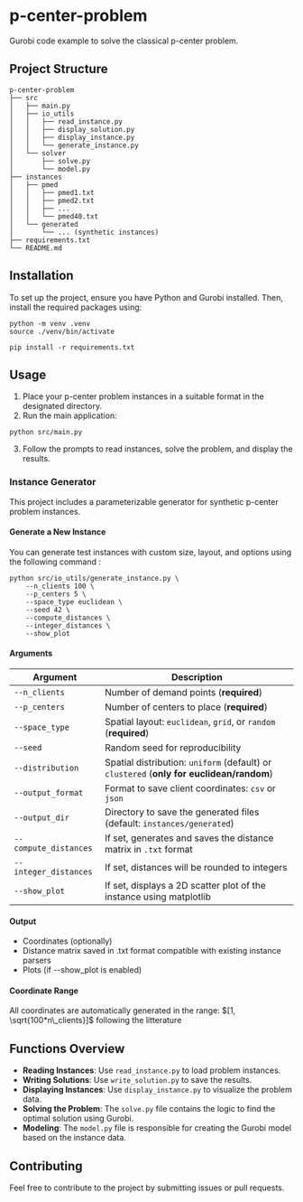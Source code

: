 # p-center-problem
Gurobi code example to solve the classical p-center problem.

## Project Structure
```
p-center-problem
├── src
│   ├── main.py
│   ├── io_utils
│   │   ├── read_instance.py
│   │   ├── display_solution.py
│   │   ├── display_instance.py
│   │   └── generate_instance.py
│   └── solver
│       ├── solve.py
│       └── model.py
├── instances
│   ├── pmed
│   │   ├── pmed1.txt
│   │   ├── pmed2.txt
│   │   ├── ...
│   │   └── pmed40.txt
│   └── generated
│       └── ... (synthetic instances)
├── requirements.txt
└── README.md
```





## Installation
To set up the project, ensure you have Python and Gurobi installed. Then, install the required packages using:

```
python -m venv .venv
source ./venv/bin/activate

pip install -r requirements.txt
```

## Usage
1. Place your p-center problem instances in a suitable format in the designated directory.
2. Run the main application:

```
python src/main.py
```

3. Follow the prompts to read instances, solve the problem, and display the results.

### Instance Generator
This project includes a parameterizable generator for synthetic p-center problem instances.

#### Generate a New Instance
You can generate test instances with custom size, layout, and options using the following command :
```
python src/io_utils/generate_instance.py \
    --n_clients 100 \
    --p_centers 5 \
    --space_type euclidean \
    --seed 42 \
    --compute_distances \
    --integer_distances \
    --show_plot
```

#### Arguments
| Argument              | Description                                                                              |
| --------------------- | ---------------------------------------------------------------------------------------- |
| `--n_clients`         | Number of demand points (**required**)                                                   |
| `--p_centers`         | Number of centers to place (**required**)                                                |
| `--space_type`        | Spatial layout: `euclidean`, `grid`, or `random` (**required**)                          |
| `--seed`              | Random seed for reproducibility                                                          |
| `--distribution`      | Spatial distribution: `uniform` (default) or `clustered` (**only for euclidean/random**) |
| `--output_format`     | Format to save client coordinates: `csv` or `json`                                       |
| `--output_dir`        | Directory to save the generated files (default: `instances/generated`)                   |
| `--compute_distances` | If set, generates and saves the distance matrix in `.txt` format                         |
| `--integer_distances` | If set, distances will be rounded to integers                                            |
| `--show_plot`         | If set, displays a 2D scatter plot of the instance using matplotlib                      |



#### Output
- Coordinates (optionally)
- Distance matrix saved in .txt format compatible with existing instance parsers
- Plots (if --show_plot is enabled)

#### Coordinate Range
All coordinates are automatically generated in the range:
$[1, \sqrt{100*n\_clients}]$ following the litterature 


## Functions Overview
- **Reading Instances**: Use `read_instance.py` to load problem instances.
- **Writing Solutions**: Use `write_solution.py` to save the results.
- **Displaying Instances**: Use `display_instance.py` to visualize the problem data.
- **Solving the Problem**: The `solve.py` file contains the logic to find the optimal solution using Gurobi.
- **Modeling**: The `model.py` file is responsible for creating the Gurobi model based on the instance data.

## Contributing
Feel free to contribute to the project by submitting issues or pull requests.